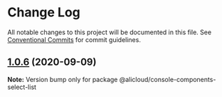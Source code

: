 # Change Log

All notable changes to this project will be documented in this file.
See [Conventional Commits](https://conventionalcommits.org) for commit guidelines.

## [1.0.6](https://github.com/aliyun/console-components/compare/@alicloud/console-components-select-list@1.0.5...@alicloud/console-components-select-list@1.0.6) (2020-09-09)

**Note:** Version bump only for package @alicloud/console-components-select-list
